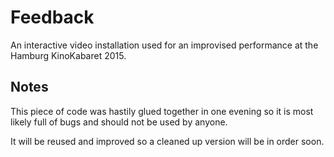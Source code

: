 # Feedback

An interactive video installation used for an improvised performance at the Hamburg KinoKabaret 2015.

## Notes

This piece of code was hastily glued together in one evening so it is most likely full of bugs and should not be used by anyone.

It will be reused and improved so a cleaned up version will be in order soon.

